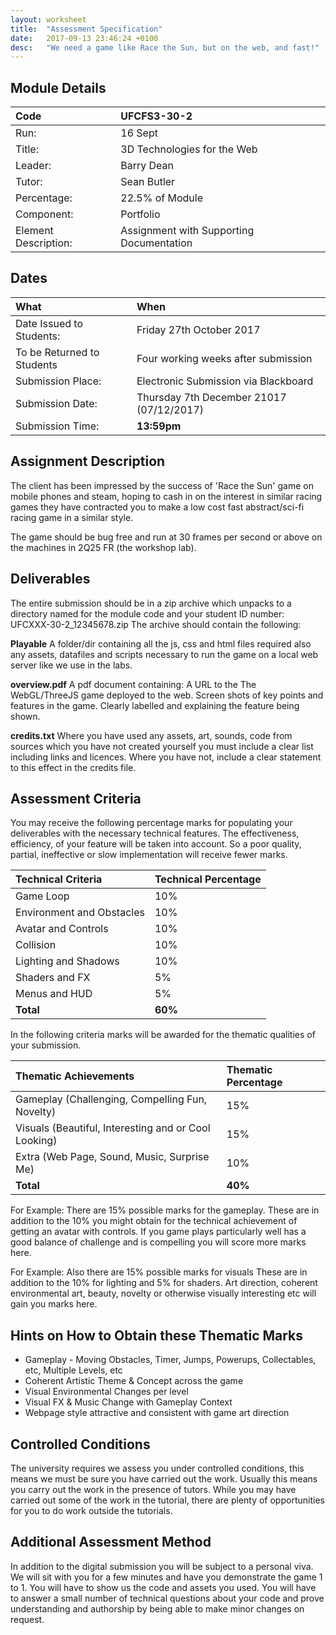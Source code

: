 ```yaml
---
layout: worksheet
title:  "Assessment Specification"
date:   2017-09-13 23:46:24 +0100
desc:   "We need a game like Race the Sun, but on the web, and fast!"
---
```


## Module Details

Code                       | UFCFS3-30-2
:--- |:---
Run:                       | 16 Sept
Title:                     | 3D Technologies for the Web
Leader:                    | Barry Dean
Tutor:                     | Sean Butler
Percentage:                | 22.5% of Module
Component:                 | Portfolio
Element Description:       | Assignment with Supporting Documentation


## Dates

What | When
:--- |:---
Date Issued to Students:    | Friday 27th October 2017
To be Returned to Students  | Four working weeks after submission
Submission Place:           | Electronic Submission via Blackboard
Submission Date:            | Thursday 7th December 21017 (07/12/2017)
Submission Time:            | __13:59pm__


## Assignment Description

The client has been impressed by the success of 'Race the Sun' game on mobile phones and steam, hoping to cash in on the interest in similar racing games they have contracted you to make a low cost fast abstract/sci-fi racing game in a similar style.

The game should be bug free and run at 30 frames per second or above on the machines in 2Q25 FR (the workshop lab).


## Deliverables

The entire submission should be in a zip archive which unpacks to a directory named for the module code and your student ID number: UFCXXX-30-2_12345678.zip
The archive should contain the following:

__Playable__ A folder/dir containing all the js, css and html files required also any assets, datafiles and scripts necessary to run the game on a local web server like we use in the labs.

__overview.pdf__ A pdf document containing: A URL to the The WebGL/ThreeJS game deployed to the web. Screen shots of key points and features in the game. Clearly labelled and explaining the feature being shown.

__credits.txt__  Where you have used any assets, art, sounds, code from sources which you have not created yourself you must include a clear list including links and licences. Where you have not, include a clear statement to this effect in the credits file.


## Assessment Criteria

You may receive the following percentage marks for populating your deliverables with the necessary technical features. The effectiveness, efficiency, of your feature will be taken into account. So a poor quality, partial, ineffective or slow implementation will receive fewer marks.

Technical Criteria |  Technical Percentage
:---|:---
Game Loop                 | 10%
Environment and Obstacles | 10%
Avatar and Controls       | 10%
Collision                 | 10%
Lighting and Shadows      | 10%
Shaders and FX            | 5%
Menus and HUD             | 5%
__Total__                 | __60%__


In the following criteria marks will be awarded for the thematic qualities of your submission.

Thematic Achievements | Thematic Percentage
:---|:---
Gameplay (Challenging, Compelling Fun, Novelty)      | 15%
Visuals (Beautiful, Interesting and or Cool Looking) | 15%
Extra (Web Page, Sound, Music, Surprise Me)          | 10%
__Total__                                            | __40%__


For Example: There are 15% possible marks for the gameplay. These are in addition to the 10% you might obtain for the technical achievement of getting an avatar with controls. If you game plays particularly well has a good balance of challenge and is compelling you will score more marks here.

For Example: Also there are 15% possible marks for visuals These are in addition to the 10% for lighting and 5% for shaders. Art direction, coherent environmental art, beauty, novelty or otherwise visually interesting etc will gain you marks here.  


## Hints on How to Obtain these Thematic Marks

- Gameplay - Moving Obstacles, Timer, Jumps, Powerups, Collectables, etc, Multiple Levels, etc
- Coherent Artistic Theme & Concept across the game
- Visual Environmental Changes per level
- Visual FX & Music Change with Gameplay Context
- Webpage style attractive and consistent with game art direction


## Controlled Conditions

The university requires we assess you under controlled conditions, this means we must be sure you have carried out the work. Usually this means you carry out the work in the presence of tutors. While you may have carried out some of the work in the tutorial, there are plenty of opportunities for you to do work outside the tutorials.


## Additional Assessment Method

In addition to the digital submission you will be subject to a personal viva. We will sit with you for a few minutes and have you demonstrate the game 1 to 1. You will have to show us the code and assets you used. You will have to answer a small number of technical questions about your code and prove understanding and authorship by being able to make minor changes on request.
